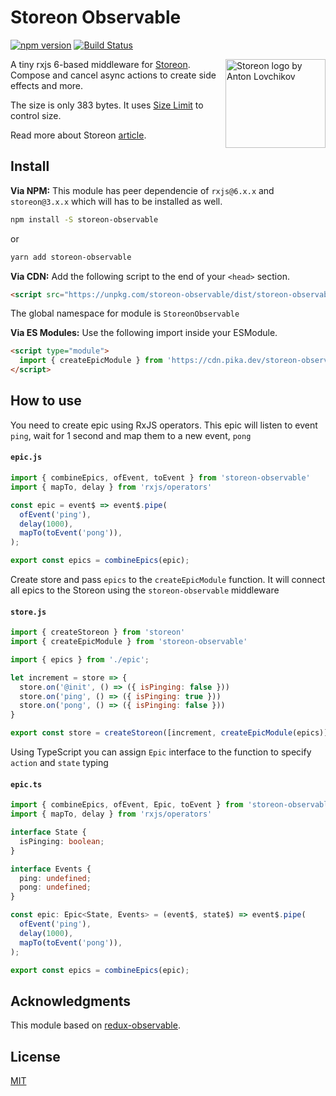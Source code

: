 # Storeon Observable

[![npm version](https://badge.fury.io/js/storeon-observable.svg)](https://www.npmjs.com/package/storeon-observable)
[![Build Status](https://img.shields.io/endpoint.svg?url=https%3A%2F%2Factions-badge.atrox.dev%2Fdistolma%2Fstoreon-observable%2Fbadge%3Fref%3Dmaster&style=flat)](https://actions-badge.atrox.dev/distolma/storeon-observable/goto?ref=master)

<img src="https://storeon.github.io/storeon/logo.svg" align="right" alt="Storeon logo by Anton Lovchikov" width="160" height="142">

A tiny rxjs 6-based middleware for [Storeon]. Compose and cancel async actions to create side effects and more.

The size is only 383 bytes. It uses [Size Limit] to control size.

Read more about Storeon [article]. 

[storeon]: https://github.com/storeon/storeon 
[size limit]: https://github.com/ai/size-limit
[article]: https://evilmartians.com/chronicles/storeon-redux-in-173-bytes 

## Install

**Via NPM:** This module has peer dependencie of `rxjs@6.x.x` and `storeon@3.x.x` which will has to be installed as well.
```sh
npm install -S storeon-observable
``` 
or
```sh
yarn add storeon-observable
```

**Via CDN:** Add the following script to the end of your `<head>` section.

```html
<script src="https://unpkg.com/storeon-observable/dist/storeon-observable.min.js"></script>
```

The global namespace for module is `StoreonObservable`

**Via ES Modules:** Use the following import inside your ESModule.

```html
<script type="module">
  import { createEpicModule } from 'https://cdn.pika.dev/storeon-observable'
</script>
```

## How to use

You need to create epic using RxJS operators. This epic will listen to event `ping`, wait for 1 second and map them to a new event, `pong`

#### `epic.js`
```javascript
import { combineEpics, ofEvent, toEvent } from 'storeon-observable'
import { mapTo, delay } from 'rxjs/operators'

const epic = event$ => event$.pipe(
  ofEvent('ping'),
  delay(1000),
  mapTo(toEvent('pong')),
);

export const epics = combineEpics(epic);
```

Create store and pass `epics` to the `createEpicModule` function. It will connect all epics to the Storeon using the `storeon-observable` middleware

#### `store.js`
```javascript
import { createStoreon } from 'storeon'
import { createEpicModule } from 'storeon-observable'

import { epics } from './epic';

let increment = store => {
  store.on('@init', () => ({ isPinging: false }))
  store.on('ping', () => ({ isPinging: true }))
  store.on('pong', () => ({ isPinging: false }))
}

export const store = createStoreon([increment, createEpicModule(epics)]);
```

Using TypeScript you can assign `Epic` interface to the function to specify `action` and `state` typing

#### `epic.ts`
```typescript
import { combineEpics, ofEvent, Epic, toEvent } from 'storeon-observable';
import { mapTo, delay } from 'rxjs/operators'

interface State {
  isPinging: boolean;
}

interface Events {
  ping: undefined;
  pong: undefined;
}

const epic: Epic<State, Events> = (event$, state$) => event$.pipe(
  ofEvent('ping'),
  delay(1000),
  mapTo(toEvent('pong')),
);

export const epics = combineEpics(epic);
```

## Acknowledgments

This module based on [redux-observable](https://github.com/redux-observable/redux-observable).

## License

[MIT](LICENCE)
